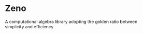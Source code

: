 # Zeno
A computational algebra library adopting the golden ratio between simplicity and efficiency.
